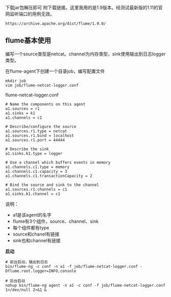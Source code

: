 下载jar包解压即可
附下载链接。这里我用的是1.9版本。经测试最新版的1.11的官网监听端口的用例无效。
```
https://archive.apache.org/dist/flume/1.9.0/
```

## flume基本使用
编写一个source类型是netcat。channel为内存类型，sink使用输出到日志logger类型。

在flume-agent下创建一个目录job，编写配置文件
```shell
mkdir job
vim job/flume-netcat-logger.conf
```

flume-netcat-logger.conf
```shell
# Name the components on this agent
a1.sources = r1
a1.sinks = k1
a1.channels = c1

# Describe/configure the source
a1.sources.r1.type = netcat
a1.sources.r1.bind = localhost
a1.sources.r1.port = 44444

# Describe the sink
a1.sinks.k1.type = logger

# Use a channel which buffers events in memory
a1.channels.c1.type = memory
a1.channels.c1.capacity = 3
a1.channels.c1.transactionCapacity = 2

# Bind the source and sink to the channel
a1.sources.r1.channels = c1
a1.sinks.k1.channel = c1
```
说明：
- a1是该agent的名字
- flume有3个组件，source、channel、sink
- 每个组件都有type
- source和chanel有链接
- sink也和channel有链接

**启动**
```shell
# 前台启动，输出到日志
bin/flume-ng -c conf -n a1 -f job/flume-netcat-logger.conf -Dflume.root.logger=INFO,console

# 后台启动
nohup bin/flume-ng agent -n a1 -c conf -f job/flume-netcat-logger.conf 1>/dev/null 2>&1 &
```
